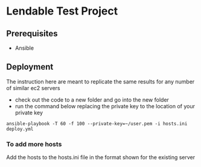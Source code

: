 # Lendable Test Project
## Prerequisites
- Ansible
## Deployment
The instruction here are meant to replicate the same results for any number of similar ec2 servers
- check out the code to a new folder and go into the new folder
- run the command below replacing the private key to the location of your private key

```
ansible-playbook -T 60 -f 100 --private-key=~/user.pem -i hosts.ini deploy.yml
```
### To add more hosts
Add the hosts to the hosts.ini file in the format shown for the existing server